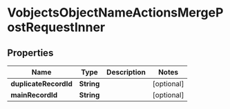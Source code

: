 

# VobjectsObjectNameActionsMergePostRequestInner

## Properties

Name | Type | Description | Notes
------------ | ------------- | ------------- | -------------
**duplicateRecordId** | **String** |  |  [optional]
**mainRecordId** | **String** |  |  [optional]




